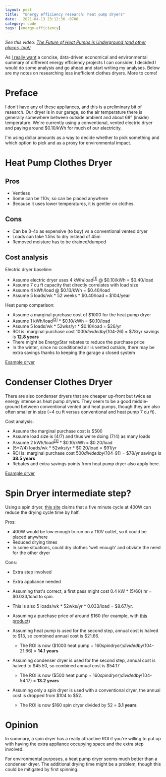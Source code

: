 ```yaml
---
layout: post
title:  "Energy efficiency research: heat pump dryers"
date:   2021-04-13 23:12:36 -0700
category: code
tags: [energy-efficiency]
---
```


_See this video: [The Future of Heat Pumps is Underground (and other places, too!)](https://www.youtube.com/watch?v=7zrx-b2sLUs)_

As [I really want](https://twitter.com/adamshirey/status/1377694632671256577) a concise, data-driven economical and environmental summary of different energy efficiency projects I can consider, I decided I would do some analysis and go ahead and start writing my analyses. Below are my notes on researching less inefficient clothes dryers. More to come!

# Preface
I don't have any of these appliances, and this is a preliminary bit of research. Our dryer is in our garage, so the air temperature there is generally somewhere between outside ambient and about 68° (inside) temperature. We're currently using a conventional, vented electric dryer and paying around $0.10/kWh for much of our electricity.

I'm using dollar amounts as a way to decide whether to pick something and which option to pick and as a proxy for environmental impact.

# Heat Pump Clothes Dryer

## Pros
* Ventless
* Some can be 110v, so can be placed anywhere
* Because it uses lower temperatures, it is gentler on clothes.

## Cons
* Can be 3-4x as expensive (to buy) vs a conventional vented dryer
* Loads can take 1.5hs to dry instead of 45m
* Removed moisture has to be drained/dumped

## Cost analysis
Electric dryer baseline:
* Assume electric dryer uses 4 kWh/load<sup>[\[1\]](https://www.directenergy.com/learning-center/how-much-energy-dryer-use)</sup> @ $0.10/kWh = $0.40/load
* Assume 7 cu ft capacity that directly correlates with load size
* Assume 4 kWh/load @ $0.10/kWh = $0.40/load
* Assume 5 loads/wk * 52 weeks * $0.40/load = $104/year

Heat pump comparison:
* Assume a marginal purchase cost of $1000 for the heat pump dryer
* Assume 1 kWh/load<sup>[\[2\]](https://en.wikipedia.org/wiki/Clothes_dryer#Heat_pump_dryers)</sup> * $0.10/kWh = $0.10/load
* Assume 5 loads/wk * 52wks/yr * $0.10/load = $26/yr 
* ROI is: marginal purchase cost $1000 divided by ($104-26) = $78/yr savings is **12.8 years**
* There might be EnergyStar rebates to reduce the purchase price
* In the winter, since no conditioned air is vented outside, there may be extra savings thanks to keeping the garage a closed system

[Example dryer](https://www.lowes.com/pd/Whirlpool-7-4-cu-ft-Stackable-Ventless-Electric-Dryer-Chrome-Shadow-ENERGY-STAR/1000716664)

# Condenser Clothes Dryer
There are also condenser dryers that are cheaper up-front but twice as energy intense as heat pump dryers. They seem to be a good middle-ground between conventional vented and heat pumps, though they are also often smaller in size (~4 cu ft versus conventional and heat pump 7 cu ft).

Cost analysis:
* Assume the marginal purchase cost is $500
* Assume load size is (4/7) and thus we're doing (7/4) as many loads
* Assume 2 kWh/load<sup>[\[3\]](https://en.wikipedia.org/wiki/Clothes_dryer#Condenser_dryers)</sup> * $0.10/kWh = $0.20/load
* (5*7/4) loads/wk * 52wks/yr * $0.20/load = $91/yr
* ROI is: marginal purchase cost $500 divided by ($104-91) = $78/yr savings is **38.5 years**
* Rebates and extra savings points from heat pump dryer also apply here.

[Example dryer](https://www.lowes.com/pd/GE-4-1-cu-ft-Stackable-Ventless-Electric-Dryer-White/1000731570)

# Spin Dryer intermediate step?
Using a spin dryer, [this site](https://www.greenandgrowing.org/money-energy-laundry-spin-dryer/) claims that a five minute cycle at 400W can reduce the drying cycle time by half. 

Pros:
* 400W would be low enough to run on a 110V outlet, so it could be placed anywhere
* Reduced drying times
* In some situations, could dry clothes 'well enough' and obviate the need for the other dryer

Cons:
* Extra step involved
* Extra appliance needed

* Assuming that's correct, a first pass might cost 0.4 kW * (5/60) hr = $0.033/load to spin.
* This is also 5 loads/wk * 52wks/yr * 0.033/load = $8.67/yr.
* Assuming a purchase price of around $160 (for example, with [this product](https://www.amazon.com/Laundry-Alternative-Centrifugal-High-Tech-Suspension/dp/B07X3MWR3V))
* Assuming heat pump is used for the second step, annual cost is halved to $13, so combined annual cost is $21.66.
    * The ROI is now ($1000 heat pump + $160 spin dryer) divided by ($104-21.66) = **14.1 years**
* Assuming condenser dryer is used for the second step, annual cost is halved to $45.50, so combined annual cost is $54.17
    * The ROI is now ($500 heat pump + $160 spin dryer) divided by ($104-54.17) = **13.2 years**
* Assuming only a spin dryer is used with a conventional dryer, the annual cost is dropped from $104 to $52.
    * The ROI is now $160 spin dryer divided by 52 = **3.1 years**

# Opinion
In summary, a spin dryer has a really attractive ROI if you're willing to put up with having the extra appliance occupying space and the extra step involved.

For environmental purposes, a heat pump dryer seems much better than a condenser dryer. The additional drying time might be a problem, though this could be mitigated by first spinning.
